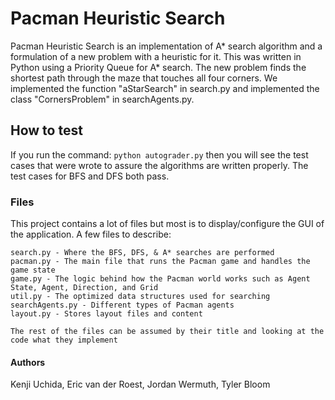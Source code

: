 # Pacman Heuristic Search
Pacman Heuristic Search is an implementation of A* search algorithm and a formulation of a new problem with a heuristic for it. This was written in Python using a Priority Queue for A* search. The new problem finds the shortest path through the maze that touches all four corners. We implemented the function "aStarSearch" in search.py and implemented the class "CornersProblem" in searchAgents.py. 

## How to test
If you run the command: ```python autograder.py``` then you will see the test cases that were wrote to assure the algorithms are written properly. The test cases for BFS and DFS both pass.

### Files
This project contains a lot of files but most is to display/configure the GUI of the application. A few files to describe:
```
search.py - Where the BFS, DFS, & A* searches are performed
pacman.py - The main file that runs the Pacman game and handles the game state
game.py - The logic behind how the Pacman world works such as Agent State, Agent, Direction, and Grid
util.py - The optimized data structures used for searching
searchAgents.py - Different types of Pacman agents
layout.py - Stores layout files and content

The rest of the files can be assumed by their title and looking at the code what they implement
```
#### Authors
Kenji Uchida,
Eric van der Roest,
Jordan Wermuth,
Tyler Bloom
